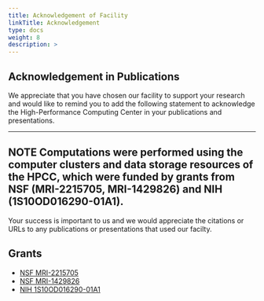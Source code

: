 ```yaml
---
title: Acknowledgement of Facility
linkTitle: Acknowledgement
type: docs
weight: 8
description: >
---
```


## Acknowledgement in Publications 

We appreciate that you have chosen our facility to support your research and
would like to remind you to add the following statement to acknowledge the
High-Performance Computing Center in your publications and presentations.

---
**NOTE**
Computations were performed using the computer clusters and data storage
resources of the HPCC, which were funded by grants from NSF (MRI-2215705, MRI-1429826) and
NIH (1S10OD016290-01A1).
---

Your success is important to us and we would appreciate the citations or URLs to any
publications or presentations that used our facilty.

## Grants

   * [NSF MRI-2215705](https://www.nsf.gov/awardsearch/showAward?AWD_ID=2215705)
   * [NSF MRI-1429826](https://www.nsf.gov/awardsearch/showAward?AWD_ID=1429826)
   * [NIH 1S10OD016290-01A1](https://federalreporter.nih.gov/Projects/Details/?projectId=624283&ItemNum=881394&totalItems=892504&searchId=b850241613a74a58962c0bd1a1edd5d4&searchMode=Smart&page=8814&pageSize=100&sortField=Ic&sortOrder=asc&filters=&navigation=True)



